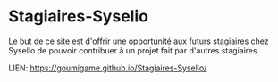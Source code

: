 # Stagiaires-Syselio
Le but de ce site est d'offrir une opportunité aux futurs stagiaires chez Syselio de pouvoir contribuer à un projet fait par d'autres stagiaires.


LIEN: https://goumigame.github.io/Stagiaires-Syselio/
